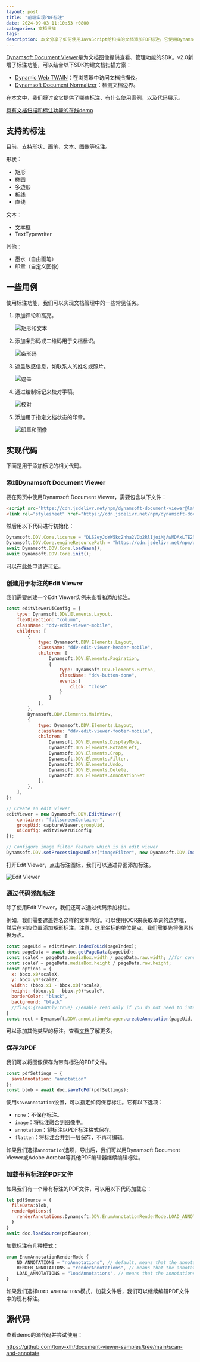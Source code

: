 ```yaml
---
layout: post
title: "前端实现PDF标注"
date: 2024-09-03 11:10:53 +0800
categories: 文档扫描
tags: 
description: 本文分享了如何使用JavaScript给扫描的文档添加PDF标注。它使用Dynamsoft Document Viewer来查看和标注文档。
---
```


[Dynamsoft Document Viewer](https://www.dynamsoft.com/document-viewer/docs/introduction/index.html)是为文档图像提供查看、管理功能的SDK。v2.0新增了标注功能，可以结合以下SDK构建文档扫描方案：

* [Dynamic Web TWAIN](https://www.dynamsoft.com/web-twain/overview)：在浏览器中访问文档扫描仪。
* [Dynamsoft Document Normalizer](https://www.dynamsoft.com/document-normalizer/overview/)：检测文档边界。

在本文中，我们将讨论它提供了哪些标注、有什么使用案例，以及代码展示。

[具有文档扫描和标注功能的在线demo](https://tony-xlh.github.io/document-viewer-samples/scan-and-annotate/index.html)

## 支持的标注

目前，支持形状、画笔、文本、图像等标注。

形状：

* 矩形
* 椭圆
* 多边形
* 折线
* 直线

文本：

* 文本框
* TextTypewriter

其他：

* 墨水（自由画笔）
* 印章（自定义图像）

## 一些用例

使用标注功能，我们可以实现文档管理中的一些常见任务。

1. 添加评论和高亮。

   ![矩形和文本](/album/2024/09/pdf-annotation/rectangles-and-text.jpg)

2. 添加条形码或二维码用于文档标识。

   ![条形码](/album/2024/09/pdf-annotation/barcode.jpg)

3. 遮盖敏感信息，如联系人的姓名或照片。

   ![遮盖](/album/2024/09/pdf-annotation/redact.jpg)

4. 通过绘制标记来校对手稿。

   ![校对](/album/2024/09/pdf-annotation/proofreading.jpg)

5. 添加用于指定文档状态的印章。


   ![印章和图像](/album/2024/09/pdf-annotation/stamp-and-images.jpg)


## 实现代码

下面是用于添加标记的相关代码。

### 添加Dynamsoft Document Viewer

要在网页中使用Dynamsoft Document Viewer，需要包含以下文件：

```html
<script src="https://cdn.jsdelivr.net/npm/dynamsoft-document-viewer@latest/dist/ddv.js"></script>
<link rel="stylesheet" href="https://cdn.jsdelivr.net/npm/dynamsoft-document-viewer@latest/dist/ddv.css">
```

然后用以下代码进行初始化：

```js
Dynamsoft.DDV.Core.license = "DLS2eyJoYW5kc2hha2VDb2RlIjoiMjAwMDAxLTE2NDk4Mjk3OTI2MzUiLCJvcmdhbml6YXRpb25JRCI6IjIwMDAwMSIsInNlc3Npb25QYXNzd29yZCI6IndTcGR6Vm05WDJrcEQ5YUoifQ=="; // Public trial license which is valid for 24 hours
Dynamsoft.DDV.Core.engineResourcePath = "https://cdn.jsdelivr.net/npm/dynamsoft-document-viewer@latest/dist/engine";// Lead to a folder containing the distributed WASM files
await Dynamsoft.DDV.Core.loadWasm();
await Dynamsoft.DDV.Core.init();
```

可以在此处申请[许可证](https://www.dynamsoft.com/customer/license/trialLicense/?product=dcv&package=cross-platform)。


### 创建用于标注的Edit Viewer

我们需要创建一个Edit Viewer实例来查看和添加标注。

```js
const editViewerUiConfig = {
    type: Dynamsoft.DDV.Elements.Layout,
    flexDirection: "column",
    className: "ddv-edit-viewer-mobile",
    children: [
        {
            type: Dynamsoft.DDV.Elements.Layout,
            className: "ddv-edit-viewer-header-mobile",
            children: [
                Dynamsoft.DDV.Elements.Pagination,
                {
                    type: Dynamsoft.DDV.Elements.Button,
                    className: "ddv-button-done",
                    events:{
                        click: "close"
                    }
                }
            ],
        },
        Dynamsoft.DDV.Elements.MainView,
        {
            type: Dynamsoft.DDV.Elements.Layout,
            className: "ddv-edit-viewer-footer-mobile",
            children: [
                Dynamsoft.DDV.Elements.DisplayMode,
                Dynamsoft.DDV.Elements.RotateLeft,
                Dynamsoft.DDV.Elements.Crop,
                Dynamsoft.DDV.Elements.Filter,
                Dynamsoft.DDV.Elements.Undo,
                Dynamsoft.DDV.Elements.Delete,
                Dynamsoft.DDV.Elements.AnnotationSet
            ],
        },
    ],
};

// Create an edit viewer
editViewer = new Dynamsoft.DDV.EditViewer({
    container: "fullscreenContainer",
    groupUid: captureViewer.groupUid,
    uiConfig: editViewerUiConfig
});

// Configure image filter feature which is in edit viewer
Dynamsoft.DDV.setProcessingHandler("imageFilter", new Dynamsoft.DDV.ImageFilter());
```

打开Edit Viewer，点击标注图标，我们可以通过界面添加标注。

![Edit Viewer](/album/2024/09/pdf-annotation/edit-viewer.jpg)

### 通过代码添加标注

除了使用Edit Viewer，我们还可以通过代码添加标注。

例如，我们需要遮盖姓名这样的文本内容。可以使用OCR来获取单词的边界框，然后在对应位置添加矩形标注。注意，这里坐标的单位是点，我们需要先将像素转换为点。

```js
const pageUid = editViewer.indexToUid(pageIndex);
const pageData = await doc.getPageData(pageUid);
const scaleX = pageData.mediaBox.width / pageData.raw.width; //for converting pixels to points
const scaleY = pageData.mediaBox.height / pageData.raw.height;
const options = {
  x: bbox.x0*scaleX,
  y: bbox.y0*scaleY,
  width: (bbox.x1 - bbox.x0)*scaleX,
  height: (bbox.y1 - bbox.y0)*scaleY,
  borderColor: "black",
  background: "black"
  //flags:{readOnly:true} //enable read only if you do not need to interact with the annotation
}
const rect = Dynamsoft.DDV.annotationManager.createAnnotation(pageUid, "rectangle",options);
```

可以添加其他类型的标注。查看[文档](https://www.dynamsoft.com/document-viewer/docs/features/datamanagement/annotmanagement.html#annotation-creation)了解更多。

### 保存为PDF

我们可以将图像保存为带有标注的PDF文件。

```js
const pdfSettings = {
  saveAnnotation: "annotation"
};
const blob = await doc.saveToPdf(pdfSettings);
```

使用`saveAnnotation`设置，可以指定如何保存标注。它有以下选项：

* `none`：不保存标注。
* `image`：将标注融合到图像中。
* `annotation`：将标注以PDF标注格式保存。
* `flatten`：将标注合并到一层保存，不再可编辑。


如果我们选择`annotation`选项，导出后，我们可以用Dynamsoft Document Viewer或Adobe Acrobat等其他PDF编辑器继续编辑标注。

### 加载带有标注的PDF文件

如果我们有一个带有标注的PDF文件，可以用以下代码加载它：

```js
let pdfSource = {
  fileData:blob,
  renderOptions:{
    renderAnnotations:Dynamsoft.DDV.EnumAnnotationRenderMode.LOAD_ANNOTATIONS
  }
}
await doc.loadSource(pdfSource);
```

加载标注有几种模式：

```js
enum EnumAnnotationRenderMode {
    NO_ANNOTATIONS = "noAnnotations", // default, means that the annotations in the PDF file will not be loaded
    RENDER_ANNOTATIONS = "renderAnnotations", // means that the annotations in the PDF file will be rendered
    LOAD_ANNOTATIONS = "loadAnnotations", // means that the annotations in the PDF file will be loaded normally, a valid PDF Annotation license is requested
}
```

如果我们选择`LOAD_ANNOTATIONS`模式，加载文件后，我们可以继续编辑PDF文件中的现有标注。

## 源代码

查看demo的源代码并尝试使用：

<https://github.com/tony-xlh/document-viewer-samples/tree/main/scan-and-annotate>

